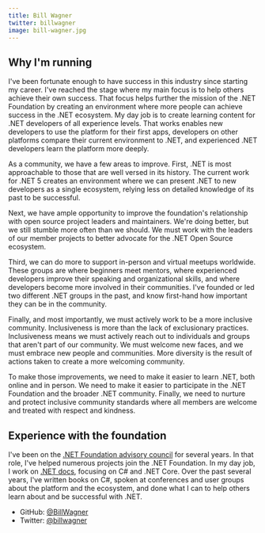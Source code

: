 ```yaml
---
title: Bill Wagner
twitter: billwagner
image: bill-wagner.jpg
---
```


## Why I'm running

I've been fortunate enough to have success in this industry since starting my career. I've reached the stage where my main focus is to help others achieve their own success. That focus helps further the mission of the .NET Foundation by creating an environment where more people can achieve success in the .NET ecosystem. My day job is to create learning content for .NET developers of all experience levels. That works enables new developers to use the platform for their first apps, developers on other platforms compare their current environment to .NET, and experienced .NET developers learn the platform more deeply.

As a community, we have a few areas to improve. First, .NET is most approachable to those that are well versed in its history. The current work for .NET 5 creates an environment where we can present .NET to new developers as a single ecosystem, relying less on detailed knowledge of its past to be successful.

Next, we have ample opportunity to improve the foundation's relationship with open source project leaders and maintainers. We're doing better, but we still stumble more often than we should. We must work with the leaders of our member projects to better advocate for the .NET Open Source ecosystem.

Third, we can do more to support in-person and virtual meetups worldwide. These groups are where beginners meet mentors, where experienced developers improve their speaking and organizational skills, and where developers become more involved in their communities. I've founded or led two different .NET groups in the past, and know first-hand how important they can be in the community.

Finally, and most importantly, we must actively work to be a more inclusive community. Inclusiveness is more than the lack of exclusionary practices. Inclusiveness means we must actively reach out to individuals and groups that aren't part of our community. We must welcome new faces, and we must embrace new people and communities. More diversity is the result of actions taken to create a more welcoming community.

To make those improvements, we need to make it easier to learn .NET, both online and in person. We need to make it easier to participate in the .NET Foundation and the broader .NET community. Finally, we need to nurture and protect inclusive community standards where all members are welcome and treated with respect and kindness.

## Experience with the foundation

I've been on the [.NET Foundation advisory council](https://dotnetfoundation.org/about/board-of-directors#advisory-council) for several years. In that role, I've helped numerous projects join the .NET Foundation. In my day job, I work on [.NET docs](https://docs.microsoft.com/dotnet), focusing on C# and .NET Core. Over the past several years, I've written books on C#, spoken at conferences and user groups about the platform and the ecosystem, and done what I can to help others learn about and be successful with .NET.

- GitHub: [@BillWagner](https://github.com/BillWagner)
- Twitter: [@billwagner](https://twitter.com/billwagner)
